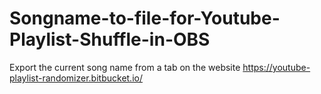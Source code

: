 # Songname-to-file-for-Youtube-Playlist-Shuffle-in-OBS
Export the current song name from a tab on the website https://youtube-playlist-randomizer.bitbucket.io/ 
